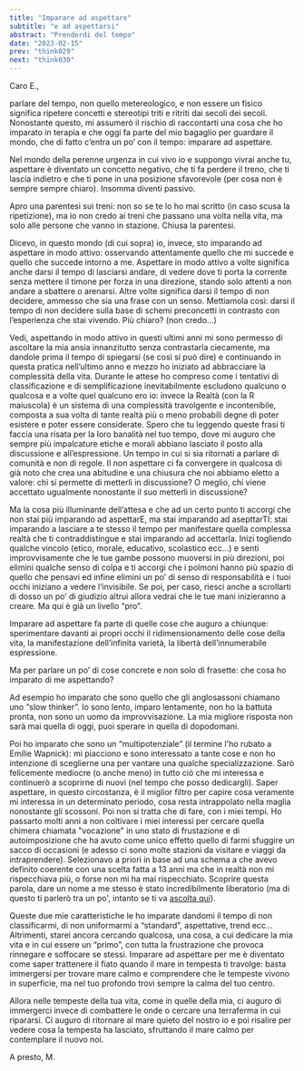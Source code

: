 ```yaml
---
title: "Imparare ad aspettare"
subtitle: "e ad aspettarsi"
abstract: "Prenderdi del tempo"
date: "2023-02-15"
prev: "think029"
next: "think030"
---
```


Caro E.,

parlare del tempo, non quello metereologico, e non essere un fisico significa ripetere concetti e stereotipi triti e ritriti dai secoli dei secoli. Nonostante questo, mi assumerò il rischio di raccontarti una cosa che ho imparato in terapia e che oggi fa parte del mio bagaglio per guardare il mondo, che di fatto c’entra un po’ con il tempo: imparare ad aspettare.

Nel mondo della perenne urgenza in cui vivo io e suppongo vivrai anche tu, aspettare è diventato un concetto negativo, che ti fa perdere il treno, che ti lascia indietro e che ti pone in una posizione sfavorevole (per cosa non è sempre sempre chiaro). Insomma diventi passivo.

Apro una parentesi sui treni: non so se te lo ho mai scritto (in caso scusa la ripetizione), ma io non credo ai treni che passano una volta nella vita, ma solo alle persone che vanno in stazione. Chiusa la parentesi.

Dicevo, in questo mondo (di cui sopra) io, invece, sto imparando ad aspettare in modo attivo: osservando attentamente quello che mi succede e quello che succede intorno a me. Aspettare in modo attivo a volte significa anche darsi il tempo di lasciarsi andare, di vedere dove ti porta la corrente senza mettere il timone per forza in una direzione, stando solo attenti a non andare a sbattere o arenarsi. Altre volte significa darsi il tempo di non decidere, ammesso che sia una frase con un senso. Mettiamola così: darsi il tempo di non decidere sulla base di schemi preconcetti in contrasto con l’esperienza che stai vivendo. Più chiaro? (non credo…)

Vedi, aspettando in modo attivo in questi ultimi anni mi sono permesso di ascoltare la mia ansia innanzitutto senza contrastarla ciecamente, ma dandole prima il tempo di spiegarsi (se così si può dire) e continuando in questa pratica nell’ultimo anno e mezzo ho iniziato ad abbracciare la complessità della vita. Durante le attese ho compreso come i tentativi di classificazione e di semplificazione inevitabilmente escludono qualcuno o qualcosa e a volte quel qualcuno ero io: invece la Realtà (con la R maiuscola) è un sistema di una complessità travolgente e incontenibile, composta a sua volta di tante realtà più o meno probabili degne di poter esistere e poter essere considerate. Spero che tu leggendo queste frasi ti faccia una risata per la loro banalità nel tuo tempo, dove mi auguro che sempre più impalcature etiche e morali abbiano lasciato il posto alla discussione e all’espressione. Un tempo in cui si sia ritornati a parlare di comunità e non di regole. Il non aspettare ci fa convergere in qualcosa di già noto che crea una abitudine e una chiusura che noi abbiamo eletto a valore: chi si permette di metterli in discussione? O meglio, chi viene accettato ugualmente nonostante il suo metterli in discussione?

Ma la cosa più illuminante dell’attesa e che ad un certo punto ti accorgi che non stai più imparando ad aspettarE, ma stai imparando ad asepttarTI: stai imparando a lasciare a te stesso il tempo per manifestare quella complessa realtà che ti contraddistingue e stai imparando ad accettarla. Inizi togliendo qualche vincolo (etico, morale, educativo, scolastico ecc…) e senti improvvisamente che le tue gambe possono muoversi in più direzioni, poi elimini qualche senso di colpa e ti accorgi che i polmoni hanno più spazio di quello che pensavi ed infine elimini un po’ di senso di responsabilità e i tuoi occhi iniziano a vedere l’invisibile. Se poi, per caso, riesci anche a scrollarti di dosso un po’ di giudizio altrui allora vedrai che le tue mani inizieranno a creare. Ma qui è già un livello “pro”.

Imparare ad aspettare fa parte di quelle cose che auguro a chiunque: sperimentare davanti ai propri occhi il ridimensionamento delle cose della vita, la manifestazione dell’infinita varietà, la libertà dell’innumerabile espressione.

Ma per parlare un po’ di cose concrete e non solo di frasette: che cosa ho imparato di me aspettando?

Ad esempio ho imparato che sono quello che gli anglosassoni chiamano uno “slow thinker”. Io sono lento, imparo lentamente, non ho la battuta pronta, non sono un uomo da improvvisazione. La mia migliore risposta non sarà mai quella di oggi, puoi sperare in quella di dopodomani. 

Poi ho imparato che sono un “multipotenziale” (il termine l'ho rubato a Emilie Wapnick): mi piacciono e sono interessato a tante cose e non ho intenzione di sceglierne una per vantare una qualche specializzazione. Sarò felicemente mediocre (o anche meno) in tutto ciò che mi interessa e continuerò a scoprirne di nuovi (nel tempo che posso dedicargli). Saper aspettare, in questo circostanza, è il miglior filtro per capire cosa veramente mi interessa in un determinato periodo, cosa resta intrappolato nella maglia nonostante gli scossoni. Poi non si tratta che di fare, con i miei tempi. Ho passarto molti anni a non coltivare i miei interessi per cercare quella chimera chiamata "vocazione" in uno stato di frustazione e di autoimposizione che ha avuto come unico effetto quello di farmi sfuggire un sacco di occasioni (e adesso ci sono molte stazioni da visitare e viaggi da intraprendere). Selezionavo a priori in base ad una schema a che avevo definito coerente con una scelta fatta a 13 anni ma che in realtà non mi rispecchiava più, o forse non mi ha mai rispecchiato. Scoprire questa parola, dare un nome a me stesso è stato incredibilmente liberatorio (ma di questo ti parlerò tra un po', intanto se ti va [ascolta qui](https://www.youtube.com/watch?v=QJORi5VO1F8)).

Queste due mie caratteristiche le ho imparate dandomi il tempo di non classificarmi, di non uniformarmi a “standard”, aspettative, trend ecc… Altrimenti, starei ancora cercando qualcosa, una cosa, a cui dedicare la mia vita e in cui essere un “primo”, con tutta la frustrazione che provoca rinnegare e soffocare se stessi. Imparare ad aspettare per me è diventato come saper trattenere il fiato quando il mare in tempesta ti travolge: basta immergersi per trovare mare calmo e comprendere che le tempeste vivono in superficie, ma nel tuo profondo trovi sempre la calma del tuo centro.

Allora nelle tempeste della tua vita, come in quelle della mia, ci auguro di immergerci invece di combattere le onde o cercare una terraferma in cui ripararsi. Ci auguro di ritornare al mare quieto del nostro io e poi risalire per vedere cosa la tempesta ha lasciato, sfruttando il mare calmo per contemplare il nuovo noi.

A presto,
M.